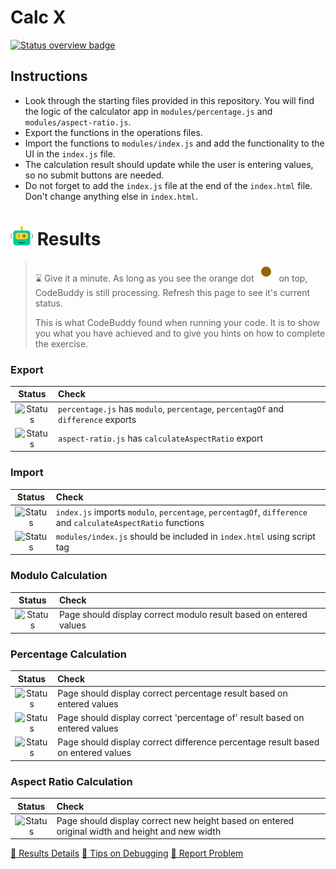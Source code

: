 # Calc X
[![Status overview badge](../../blob/badges/.github/badges/main/badge.svg)](#-results)


## Instructions

* Look through the starting files provided in this repository. You will find the logic of the calculator app in `modules/percentage.js` and `modules/aspect-ratio.js`. 
* Export the functions in the operations files.
* Import the functions to `modules/index.js` and add the functionality to the UI in the `index.js` file.
* The calculation result should update while the user is entering values, so no submit buttons are needed.
* Do not forget to add the `index.js` file at the end of the `index.html` file. Don't change anything else in `index.html`.

[//]: # (autograding info start)
# <img src="https://github.com/DCI-EdTech/autograding-setup/raw/main/assets/bot-large.svg" alt="" data-canonical-src="https://github.com/DCI-EdTech/autograding-setup/raw/main/assets/bot-large.svg" height="31" /> Results
> ⌛ Give it a minute. As long as you see the orange dot ![processing](https://raw.githubusercontent.com/DCI-EdTech/autograding-setup/main/assets/processing.svg) on top, CodeBuddy is still processing. Refresh this page to see it's current status.
>
> This is what CodeBuddy found when running your code. It is to show you what you have achieved and to give you hints on how to complete the exercise.


### Export

|                 Status                  | Check                                                                                    |
| :-------------------------------------: | :--------------------------------------------------------------------------------------- |
| ![Status](../../blob/badges/.github/badges/main/status0.svg) | `percentage.js` has `modulo`, `percentage`, `percentagOf` and `difference` exports |
| ![Status](../../blob/badges/.github/badges/main/status1.svg) | `aspect-ratio.js` has `calculateAspectRatio` export |

### Import

|                 Status                  | Check                                                                                    |
| :-------------------------------------: | :--------------------------------------------------------------------------------------- |
| ![Status](../../blob/badges/.github/badges/main/status2.svg) | `index.js` imports `modulo`, `percentage`, `percentagOf`, `difference` and  `calculateAspectRatio` functions |
| ![Status](../../blob/badges/.github/badges/main/status3.svg) | `modules/index.js` should be included in `index.html` using script tag |

### Modulo Calculation

|                 Status                  | Check                                                                                    |
| :-------------------------------------: | :--------------------------------------------------------------------------------------- |
| ![Status](../../blob/badges/.github/badges/main/status4.svg) | Page should display correct modulo result based on entered values |

### Percentage Calculation

|                 Status                  | Check                                                                                    |
| :-------------------------------------: | :--------------------------------------------------------------------------------------- |
| ![Status](../../blob/badges/.github/badges/main/status5.svg) | Page should display correct percentage result based on entered values |
| ![Status](../../blob/badges/.github/badges/main/status6.svg) | Page should display correct 'percentage of' result based on entered values |
| ![Status](../../blob/badges/.github/badges/main/status7.svg) | Page should display correct difference percentage result based on entered values |

### Aspect Ratio Calculation

|                 Status                  | Check                                                                                    |
| :-------------------------------------: | :--------------------------------------------------------------------------------------- |
| ![Status](../../blob/badges/.github/badges/main/status8.svg) | Page should display correct new height based on entered original width and height and new width |



[🔬 Results Details](../../actions)
[🐞 Tips on Debugging](https://github.com/DCI-EdTech/autograding-setup/wiki/How-to-work-with-CodeBuddy)
[📢 Report Problem](https://docs.google.com/forms/d/e/1FAIpQLSfS8wPh6bCMTLF2wmjiE5_UhPiOEnubEwwPLN_M8zTCjx5qbg/viewform?usp=pp_url&entry.652569746=Browser-modules-imports-exports)


[//]: # (autograding info end)